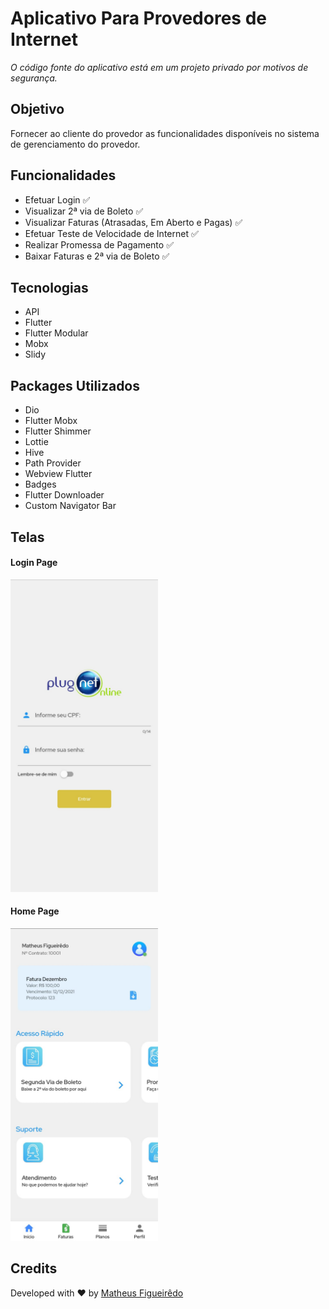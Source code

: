 # Aplicativo Para Provedores de Internet
  *O código fonte do aplicativo está em um projeto privado por motivos de segurança.*

## Objetivo

Fornecer ao cliente do provedor as funcionalidades disponíveis no sistema de gerenciamento do provedor.

## Funcionalidades
  - Efetuar Login :white_check_mark:
  - Visualizar 2ª via de Boleto :white_check_mark:
  - Visualizar Faturas (Atrasadas, Em Aberto e Pagas) :white_check_mark:
  - Efetuar Teste de Velocidade de Internet :white_check_mark:
  - Realizar Promessa de Pagamento :white_check_mark:
  - Baixar Faturas e 2ª via de Boleto :white_check_mark:

## Tecnologias
  - API
  - Flutter
  - Flutter Modular
  - Mobx
  - Slidy

## Packages Utilizados
  - Dio
  - Flutter Mobx
  - Flutter Shimmer
  - Lottie
  - Hive
  - Path Provider
  - Webview Flutter
  - Badges
  - Flutter Downloader
  - Custom Navigator Bar


## Telas

#### Login Page
<img src="app_screenshots/login.jpeg" height="500">

#### Home Page
<img src="app_screenshots/home.jpeg" height="500">


## Credits

Developed with ❤️ by [Matheus Figueirêdo](https://www.linkedin.com/in/matheus-figueirêdo-2b1611150/)

